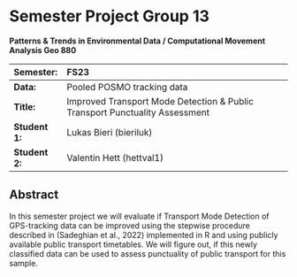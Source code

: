 # Semester Project Group 13
 
**Patterns & Trends in Environmental Data / Computational Movement
Analysis Geo 880**
 
| Semester:      | FS23                                                                        |
|:---------------|:--------------------------------------------------------------------------- |
| **Data:**      | Pooled POSMO tracking data                                                  |
| **Title:**     | Improved Transport Mode Detection & Public Transport Punctuality Assessment |
| **Student 1:** | Lukas Bieri (bieriluk)                                                      |
| **Student 2:** | Valentin Hett (hettval1)                                                    |
 
## Abstract 

In this semester project we will evaluate if Transport Mode Detection of GPS-tracking data can be improved using the stepwise procedure described in (Sadeghian et al., 2022) implemented in R and using publicly available public transport timetables. We will figure out, if this newly classified data can be used to assess punctuality of public transport for this sample.
